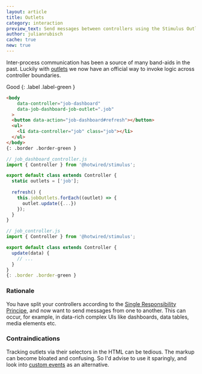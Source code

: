 ```yaml
---
layout: article
title: Outlets
category: interaction
preview_text: Send messages between controllers using the Stimulus Outlets API
author: julianrubisch
cache: true
new: true
---
```


Inter-process communication has been a source of many band-aids in the past. Luckily with [outlets](https://stimulus.hotwired.dev/reference/outlets) we now have an official way to invoke logic across controller boundaries.

Good
{: .label .label-green }

```html
<body
    data-controller="job-dashboard"
    data-job-dashboard-job-outlet=".job"
  >
  <button data-action="job-dashboard#refresh"></button>
  <ul>
    <li data-controller="job" class="job"></li>
  </ul>
</body>
{: .border .border-green }
```

```js
// job_dashboard_controller.js
import { Controller } from '@hotwired/stimulus';

export default class extends Controller {
  static outlets = ['job'];
  
  refresh() {
    this.jobOutlets.forEach((outlet) => {
      outlet.update({...})
    });
  }
}

// job_controller.js
import { Controller } from '@hotwired/stimulus';

export default class extends Controller {
  update(data) {
    // ...
  }
}
{: .border .border-green }
```

### Rationale
You have split your controllers according to the [Single Responsibility Principe](../solid/single-responsibility), and now want to send messages from one to another. This can occur, for example, in data-rich complex UIs like dashboards, data tables, media elements etc.

### Contraindications
Tracking outlets via their selectors in the HTML can be tedious. The markup can become bloated and confusing. So I'd advise to use it sparingly, and look into [custom events](https://stimulus.hotwired.dev/reference/controllers#cross-controller-coordination-with-events) as an alternative.
